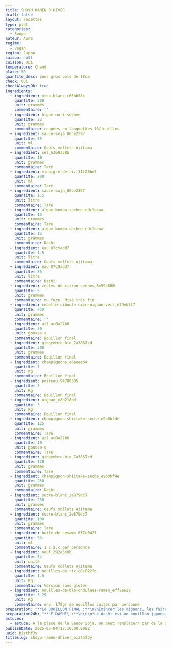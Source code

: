 ```yaml
---
title: SHOYU RAMEN D'HIVER
draft: false
layout: recettes
type: plat
categories:
  - Soupe
auteur: Auré
regime:
  - vegan
region: Japon
saison: null
cuisson: Oui
temperature: Chaud
plate: 50
quantite_desc: pour gros bols de 18cm
check: Oui
checkAlwaysOk: true
ingredients:
  - ingredient: miso-blanc_c65bb58c
    quantite: 300
    unit: grammes
    commentaire: ''
  - ingredient: Algue nori séchée
    quantite: 22
    unit: grammes
    commentaire: coupées en languettes 16/feuilles
  - ingredient: sauce-soja_06ce2397
    quantite: 75
    unit: ml
    commentaire: Oeufs mollets Ajitama
  - ingredient: sel_6369338b
    quantite: 10
    unit: grammes
    commentaire: Taré
  - ingredient: vinaigre-de-riz_31f20be7
    quantite: 200
    unit: ml
    commentaire: Taré
  - ingredient: sauce-soja_06ce2397
    quantite: 1.5
    unit: litre
    commentaire: Taré
  - ingredient: algue-kombu-sechee_edc1ceaa
    quantite: 15
    unit: grammes
    commentaire: Taré
  - ingredient: algue-kombu-sechee_edc1ceaa
    quantite: 15
    unit: grammes
    commentaire: Dashi
  - ingredient: eau_07c9add7
    quantite: 1.5
    unit: litre
    commentaire: Oeufs mollets Ajitama
  - ingredient: eau_07c9add7
    quantite: 35
    unit: litre
    commentaire: Dashi
  - ingredient: zestes-de-citron-seches_8e99b880
    quantite: 5
    unit: grammes
    commentaire: ou Yuzu. Mixé très fin
  - ingredient: cebette-ciboule-cive-oignon-vert_d79eb5f7
    quantite: 750
    unit: grammes
    commentaire: ''
  - ingredient: ail_ac8a27b6
    quantite: 30
    unit: gousse·s
    commentaire: Bouillon final
  - ingredient: gingembre-bio_7a3867cd
    quantite: 300
    unit: grammes
    commentaire: Bouillon final
  - ingredient: champignons_a6aeeeb4
    quantite: 1
    unit: Kg
    commentaire: Bouillon final
  - ingredient: poireau_94780395
    quantite: 3
    unit: Kg
    commentaire: Bouillon final
  - ingredient: oignon_e8b218bd
    quantite: 3
    unit: Kg
    commentaire: Bouillon final
  - ingredient: champignon-shiitake-seche_e9b0bf4e
    quantite: 125
    unit: grammes
    commentaire: Taré
  - ingredient: ail_ac8a27b6
    quantite: 10
    unit: gousse·s
    commentaire: Taré
  - ingredient: gingembre-bio_7a3867cd
    quantite: 120
    unit: grammes
    commentaire: Taré
  - ingredient: champignon-shiitake-seche_e9b0bf4e
    quantite: 250
    unit: grammes
    commentaire: Dashi
  - ingredient: sucre-blanc_2e879dc7
    quantite: 250
    unit: grammes
    commentaire: Oeufs mollets Ajitama
  - ingredient: sucre-blanc_2e879dc7
    quantite: 100
    unit: grammes
    commentaire: Taré
  - ingredient: huile-de-sesame_037e0427
    quantite: 50
    unit: ml
    commentaire: 1 c.à.c par personne
  - ingredient: oeuf_292e5c0b
    quantite: 54
    unit: unité
    commentaire: Oeufs mollets Ajitama
  - ingredient: nouilles-de-riz_c8c022fd
    quantite: 1.5
    unit: Kg
    commentaire: Version sans gluten
  - ingredient: nouilles-de-ble-ondulees-ramen_eff2e629
    quantite: 3.25
    unit: Kg
    commentaire: env. 170gr de nouilles cuites par personne
preparation: "**Le BOUILLON FINAL :**\n\nÉmincer les oignons, les faire revenir, déglacer à la sauce soja sans gluten puis légèrement caraméliser avec du sucre.\n\nAjouter les champignons coupés en lamelles, puis l’ail et le gingembre hachés + ceux des taré et dashi.\n\n\_Verser tout le\_dashi préparé la veille et le faire chauffer à feu **très** doux. Avant l’ébullition (vers 80°C)\n\nAjouter les poireaux (blancs et verts) éffilés finement dans la longueur, comme des tagliatelles.\n\nUne fois cuits, retirer\_tous les légumes du bouillon. Réserver.\n\nLaisser cuire à feu doux encore 1 à 2h à découvert.\n\nENFIN seulement ajouter le taré.\n\n\n**NOUILLES :**\n\nCuire les nouilles selon instructions. A la sortie de cuisson, les rincer à l'eau afin qu'elles collent moins.\n\n\n**MONTAGE D'UN BOL :**\n\nDéposer les nouilles dans le bol et les mélanger dans le bouillon + la cuillère d’huile aromatique,\n\nles relever et les replacer au centre du bouillon.\n\nDéposer les accompagnements, racler une cuillère de miso sur le bord du bol !!! YUMMI YUMMI !!"
preparation24h: "**LE DASHI\_:**\n\n\n*Le dashi est un bouillon japonais qui est la base de nombreux plats et est\n indispensable pour donner à vos plats ce goût japonais authentique.*\n\nDans un récipient avec couvercle, mélanger dans l’eau froide les shitaké\n et le kombu. Laisser reposer au moins 4h, de préférence 12 à 24h.\n\nIl\_sera ensuite ajouté au bouillon.\n\nRécupérer les shiitakés et les trancher assez finement.\n\n\n\n**LE TARE (sauce) :**\n\nCouper des tranches de gingembre (ce n’est pas nécessaire de le peler \ns'il est bio). Dans une casserole, ajouter tous les ingrédients du taré \net mélanger.\n\nFaire chauffer à feu très doux (le minimum), dès l’apparition des premières petite bulles signe d’un début d’ébullition.\n\n\_Laisser mariner à température ambiante jusqu’au lendemain.\n\nRécupérer gingembre, ail et shiitakés et les émincer finement\n\n\n**OEUF AJITAMA :**\n\nMélanger l’eau, la sauce soja sans gluten et le sucre.\n\nFaire bouillir quelques secondes et bien mélanger.\n\n(Si l'on souhaite,\_ajouter 1-2 cs de katsuobushi puis retirer du feux et laisser redescendre à température ambiante.)\n\nFaire bouillir une casserole d’eau avec quelques cuillères à soupe de \nvinaigre. Ajouter les œufs (qui sortent du frigo) et les cuire 6 minutes\n 30 secondes.\n\nTremper les\_œufs dans un bol d’eau glacée pour stopper la cuisson. Les laisser bien bien refroidir puis les peler.\n\nDans des sacs congélation verser la marinade et y déposer les œufs. \nLaisser mariner 12 à 24 h en retournant les sachets délicatement de \ntemps en temps."
astuces:
  - astuce: A la place de la Sauce Soja, on peut remplacerr par de la Sauce Tamari pour les histoires de gluten. A la place du Mirin, j'ai proposé  du Vinaigre de Riz + Sucre dans le Taré pour les histoires d'alcool.
publishDate: 2025-05-04T17:10:00.000Z
uuid: bizthf3y
titleslug: shoyu-ramen-dhiver_bizthf3y
---
```

